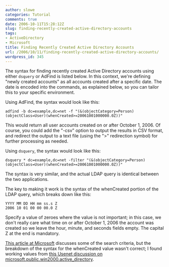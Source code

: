 ```yaml
---
author: slowe
categories: Tutorial
comments: true
date: 2006-10-11T15:28:12Z
slug: finding-recently-created-active-directory-accounts
tags:
- ActiveDirectory
- Microsoft
title: Finding Recently Created Active Directory Accounts
url: /2006/10/11/finding-recently-created-active-directory-accounts/
wordpress_id: 345
---
```


The syntax for finding recently created Active Directory accounts using either `dsquery` or AdFind is listed below. In this context, we're defining "newly created accounts" as all accounts created after a specific date. The date is encoded into the commands, as explained below, so you can tailor this to your specific environment.

Using AdFind, the syntax would look like this:

```text
adfind -b dc=example,dc=net -f "(&(objectCategory=Person)
(objectClass=User)(whenCreated>=20061001000000.0Z))"
```

This would return all user accounts created on or after October 1, 2006. Of course, you could add the "-csv" option to output the results in CSV format, and redirect the output to a text file (using the "&gt;" redirection symbol) for further processing as needed.

Using `dsquery`, the syntax would look like this:

```text
dsquery * dc=example,dc=net -filter "(&(objectCategory=Person)
(objectClass=User)(whenCreated>=20061001000000.0Z))"
```

The syntax is very similar, and the actual LDAP query is identical between the two applications.

The key to making it work is the syntax of the whenCreated portion of the LDAP query, which breaks down like this:

```text
YYYY MM DD HH mm ss.s Z
2006 10 01 00 00 00.0 Z
```

Specify a value of zeroes where the value is not important; in this case, we don't really care what time on or after October 1, 2006 the account was created so we leave the hour, minute, and seconds fields empty. The capital Z at the end is mandatory.

[This article at Microsoft](http://www.microsoft.com/technet/prodtechnol/windows2000serv/reskit/distrib/dsbc_nar_zgyg.mspx?mfr=true) discusses some of the search criteria, but the breakdown of the syntax for the whenCreated value wasn't correct; I found working values from [this Usenet discussion on microsoft.public.win2000.active_directory](http://groups.google.com/group/microsoft.public.win2000.active_directory/browse_thread/thread/87e0839aa447deeb/664ec0a4bff341a7%23664ec0a4bff341a7).
